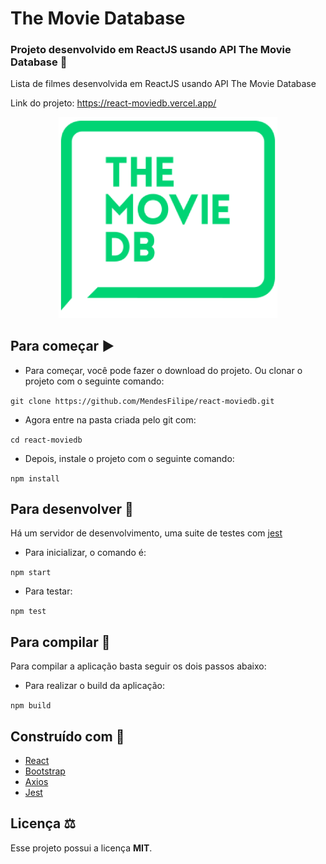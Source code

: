 # The Movie Database

### Projeto desenvolvido em ReactJS usando API The Movie Database :movie_camera:

Lista de filmes desenvolvida em ReactJS usando API The Movie Database

Link do projeto: https://react-moviedb.vercel.app/

<p align="center">
  <img alt="Logo do projeto" width="350" src="./docs/logo.png" />
</p>

## Para começar :arrow_forward:

- Para começar, você pode fazer o download do projeto. Ou clonar o projeto com o seguinte comando:

`git clone https://github.com/MendesFilipe/react-moviedb.git`

- Agora entre na pasta criada pelo git com:

`cd react-moviedb`

- Depois, instale o projeto com o seguinte comando:

`npm install`

## Para desenvolver :minidisc:

Há um servidor de desenvolvimento, uma suite de testes com [jest](https://github.com/facebook/jest) 

- Para inicializar, o comando é:

`npm start`

- Para testar:

`npm test`

## Para compilar :floppy_disk:

Para compilar a aplicação basta seguir os dois passos abaixo:

- Para realizar o build da aplicação:

`npm build`


## Construído com :construction:

- [React](https://reactjs.org/) 
- [Bootstrap](https://www.npmjs.com/package/bootstrap)
- [Axios](https://www.npmjs.com/package/axios)
- [Jest](https://jestjs.io/) 

## Licença ⚖

Esse projeto possui a licença **MIT**.

